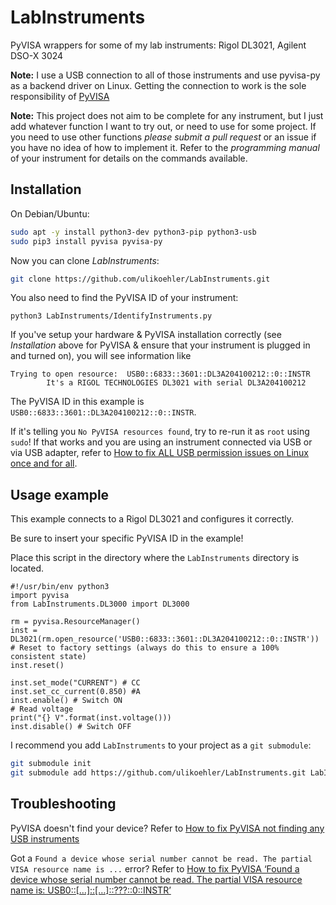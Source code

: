 # LabInstruments
PyVISA wrappers for some of my lab instruments: Rigol DL3021, Agilent DSO-X 3024

**Note:** I use a USB connection to all of those instruments and use pyvisa-py as a backend driver on Linux. Getting the connection to work is the sole responsibility of [PyVISA](https://pyvisa.readthedocs.io/en/latest/)

**Note:** This project does not aim to be complete for any instrument, but I just add whatever function I want to try out, or need to use for some project. If you need to use other functions *please submit a pull request* or an issue if you have no idea of how to implement it. Refer to the *programming manual* of your instrument for details on the commands available.

## Installation

On Debian/Ubuntu:

```sh
sudo apt -y install python3-dev python3-pip python3-usb
sudo pip3 install pyvisa pyvisa-py
```

Now you can clone *LabInstruments*:
```sh
git clone https://github.com/ulikoehler/LabInstruments.git
```

You also need to find the PyVISA ID of your instrument:

```
python3 LabInstruments/IdentifyInstruments.py
```

If you've setup your hardware & PyVISA installation correctly (see *Installation* above for PyVISA & ensure that your instrument is plugged in and turned on), you will see information like

```
Trying to open resource:  USB0::6833::3601::DL3A204100212::0::INSTR
        It's a RIGOL TECHNOLOGIES DL3021 with serial DL3A204100212
```

The PyVISA ID in this example is `USB0::6833::3601::DL3A204100212::0::INSTR`.

If it's telling you `No PyVISA resources found`, try to re-run it as `root` using `sudo`! If that works and you are using an instrument connected via USB or via USB adapter, refer to [How to fix ALL USB permission issues on Linux once and for all](https://techoverflow.net/2019/08/09/how-to-fix-all-usb-permission-issues-on-linux-once-and-for-all/).

## Usage example

This example connects to a Rigol DL3021 and configures it correctly.

Be sure to insert your specific PyVISA ID in the example!

Place this script in the directory where the `LabInstruments` directory is located.

```
#!/usr/bin/env python3
import pyvisa
from LabInstruments.DL3000 import DL3000

rm = pyvisa.ResourceManager()
inst = DL3021(rm.open_resource('USB0::6833::3601::DL3A204100212::0::INSTR'))
# Reset to factory settings (always do this to ensure a 100% consistent state)
inst.reset()

inst.set_mode("CURRENT") # CC
inst.set_cc_current(0.850) #A
inst.enable() # Switch ON
# Read voltage
print("{} V".format(inst.voltage()))
inst.disable() # Switch OFF
```

I recommend you add `LabInstruments` to your project as a `git submodule`:

```sh
git submodule init
git submodule add https://github.com/ulikoehler/LabInstruments.git LabInstruments
```

## Troubleshooting

PyVISA doesn't find your device? Refer to [How to fix PyVISA not finding any USB instruments
](https://techoverflow.net/2019/08/08/how-to-fix-pyvisa-not-finding-any-usb-instruments/)

Got a `Found a device whose serial number cannot be read. The partial VISA resource name is ...` error? Refer to [How to fix PyVISA ‘Found a device whose serial number cannot be read. The partial VISA resource name is: USB0::[…]::[…]::???::0::INSTR’](https://techoverflow.net/2019/08/09/how-to-fix-pyvisa-found-a-device-whose-serial-number-cannot-be-read-the-partial-visa-resource-name-is-usb0-0instr/)
